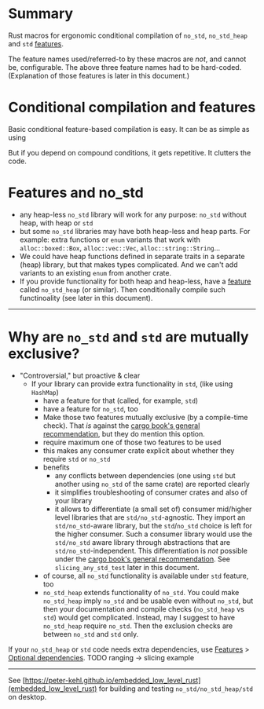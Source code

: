 <!-- This file is also loaded by https://peter-kehl.github.io/embedded_low_level_rust. See that presentation to view any source code included below. (That included source code doesn't show up as a part of https://github.com/ranging-rs/with_heap/blob/main/README.md.)
     Any comments starting with "presentation-" are anchors/delimiters for the above presentation.
-->
# Summary
Rust macros for ergonomic conditional compilation of `no_std`, `no_std_heap` and `std` [features](https://doc.rust-lang.org/nightly/cargo/reference/features.html).

The feature names used/referred-to by these macros are _not_, and cannot be, configurable. The above three feature names had to be hard-coded. (Explanation of those features is later in this document.)

# Conditional compilation and features

Basic conditional feature-based compilation is easy. It can be as simple as using 

But if you depend on compound conditions, it gets repetitive. It clutters the code.

# Features and no_std
 * any heap-less `no_std` library will work for any purpose: `no_std` without heap, with heap or `std`
* but some `no_std` libraries may have both heap-less and heap parts. For example: extra functions or `enum` variants that work with `alloc::boxed::Box`, `alloc::vec::Vec`, `alloc::string::String`...
* We could have heap functions defined in separate traits in a separate (heap)
  library, but that makes types complicated. And we can't add variants to an
  existing `enum` from another crate.
* If you provide functionality for both heap and heap-less, have a [feature](https://doc.rust-lang.org/nightly/cargo/reference/features.html) called `no_std_heap` (or similar). Then conditionally compile such functinoality (see later in this document).
---

# Why are `no_std` and `std` are mutually exclusive?
* "Controversial," but proactive & clear
  * If your library can provide extra functionality in `std`, (like using `HashMap`)
    * have a feature for that (called, for example, `std`)
    * have a feature for `no_std`, too
    * Make those two features mutually exclusive (by a compile-time check). That _is_ against the [cargo book's general recommendation](https://doc.rust-lang.org/nightly/cargo/reference/features.html#mutually-exclusive-features), but they do mention this option.
    * require maximum one of those two features to be used
    * this makes any consumer crate explicit about whether they require `std` or `no_std`
    * benefits
      * any conflicts between dependencies (one using `std` but another using `no_std` of the same crate) are reported clearly
      * it simplifies troubleshooting of consumer crates and also of your library
      * it allows to differentiate (a small set of) consumer mid/higher level
        libraries that are `std/no_std`-agnostic. They import an
        `std/no_std`-aware library, but the `std`/`no_std` choice is left for
        the higher consumer. Such a consumer library would use the `std/no_std`
        aware library through abstractions that are `std/no_std`-independent.
        This differentiation is _not_ possible under the [cargo book's general
        recommendation](https://doc.rust-lang.org/nightly/cargo/reference/features.html#mutually-exclusive-features).
        See `slicing_any_std_test` later in this document.
    * of course, all `no_std` functionality is available under `std` feature, too
    * `no_std_heap` extends functionality of `no_std`. You could make
      `no_std_heap` imply `no_std` and be usable even without `no_std`, but then
      your documentation and compile checks (`no_std_heap` vs `std`) would get
      complicated. Instead, may I suggest to have `no_std_heap` require
      `no_std`. Then the exclusion checks are between `no_std` and `std` only.

If your `no_std_heap` or `std` code needs extra dependencies, use
[Features](https://doc.rust-lang.org/nightly/cargo/reference/features.html) >
[Optional
dependencies](https://doc.rust-lang.org/nightly/cargo/reference/features.html#optional-dependencies).
TODO ranging -> slicing example

---
<!-- The following comments hides this section from being shown by https://peter-kehl.github.io/embedded_low_level_rust. >
<!-- .slide: data-visibility="hidden" -->
See [https://peter-kehl.github.io/embedded_low_level_rust](embedded_low_level_rust) for building and testing `no_std/no_std_heap/std` on desktop.